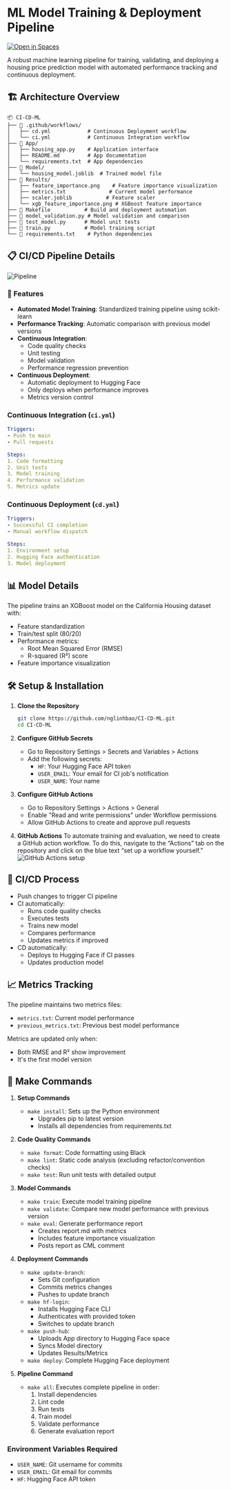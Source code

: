 # ML Model Training & Deployment Pipeline
[![Open in Spaces](https://huggingface.co/datasets/huggingface/badges/resolve/main/open-in-hf-spaces-md-dark.svg)](https://huggingface.co/spaces/nglinhbao/Housing-Pricing)

A robust machine learning pipeline for training, validating, and deploying a housing price prediction model with automated performance tracking and continuous deployment.

## 🏗️ Architecture Overview

```
📦 CI-CD-ML
├── 📂 .github/workflows/
│   ├── cd.yml            # Continuous Deployment workflow
│   └── ci.yml            # Continuous Integration workflow
├── 📂 App/
│   ├── housing_app.py    # Application interface
│   ├── README.md         # App documentation
│   └── requirements.txt  # App dependencies
├── 📂 Model/
│   └── housing_model.joblib  # Trained model file
├── 📂 Results/
│   ├── feature_importance.png    # Feature importance visualization
│   ├── metrics.txt              # Current model performance
│   ├── scaler.joblib           # Feature scaler
│   └── xgb_feature_importance.png # XGBoost feature importance
├── 📜 Makefile           # Build and deployment automation
├── 📜 model_validation.py # Model validation and comparison
├── 📜 test_model.py      # Model unit tests
├── 📜 train.py           # Model training script
└── 📜 requirements.txt    # Python dependencies
```

## 📋 CI/CD Pipeline Details

![Pipeline](./images/pipeline.drawio.png)

### 🚀 Features

- **Automated Model Training**: Standardized training pipeline using scikit-learn
- **Performance Tracking**: Automatic comparison with previous model versions
- **Continuous Integration**:
  - Code quality checks
  - Unit testing
  - Model validation
  - Performance regression prevention
- **Continuous Deployment**:
  - Automatic deployment to Hugging Face
  - Only deploys when performance improves
  - Metrics version control

### Continuous Integration (`ci.yml`)
```yaml
Triggers:
- Push to main
- Pull requests

Steps:
1. Code formatting
2. Unit tests
3. Model training
4. Performance validation
5. Metrics update
```

### Continuous Deployment (`cd.yml`)
```yaml
Triggers:
- Successful CI completion
- Manual workflow dispatch

Steps:
1. Environment setup
2. Hugging Face authentication
3. Model deployment
```

## 📊 Model Details

The pipeline trains an XGBoost model on the California Housing dataset with:
- Feature standardization
- Train/test split (80/20)
- Performance metrics:
  - Root Mean Squared Error (RMSE)
  - R-squared (R²) score
- Feature importance visualization

## 🛠️ Setup & Installation

1. **Clone the Repository**
   ```bash
   git clone https://github.com/nglinhbao/CI-CD-ML.git
   cd CI-CD-ML
   ```

2. **Configure GitHub Secrets**
   - Go to Repository Settings > Secrets and Variables > Actions
   - Add the following secrets:
     - `HF`: Your Hugging Face API token
     - `USER_EMAIL`: Your email for CI job's notification
     - `USER_NAME`: Your name

3. **Configure GitHub Actions**
   - Go to Repository Settings > Actions > General
   - Enable "Read and write permissions" under Workflow permissions
   - Allow GitHub Actions to create and approve pull requests

4. **GitHub Actions**
To automate training and evaluation, we need to create a GitHub action workflow. To do this, navigate to the “Actions” tab on the repository and click on the blue text “set up a workflow yourself.”
![GitHub Actions setup](./images/image.png)

## 🔄 CI/CD Process
   - Push changes to trigger CI pipeline
   - CI automatically:
     - Runs code quality checks
     - Executes tests
     - Trains new model
     - Compares performance
     - Updates metrics if improved
   - CD automatically:
     - Deploys to Hugging Face if CI passes
     - Updates production model

## 📈 Metrics Tracking

The pipeline maintains two metrics files:
- `metrics.txt`: Current model performance
- `previous_metrics.txt`: Previous best model performance

Metrics are updated only when:
- Both RMSE and R² show improvement
- It's the first model version

## 🔧 Make Commands

1. **Setup Commands**
   - `make install`: Sets up the Python environment
     - Upgrades pip to latest version
     - Installs all dependencies from requirements.txt

2. **Code Quality Commands**
   - `make format`: Code formatting using Black
   - `make lint`: Static code analysis (excluding refactor/convention checks)
   - `make test`: Run unit tests with detailed output

3. **Model Commands**
   - `make train`: Execute model training pipeline
   - `make validate`: Compare new model performance with previous version
   - `make eval`: Generate performance report
     - Creates report.md with metrics
     - Includes feature importance visualization
     - Posts report as CML comment

4. **Deployment Commands**
   - `make update-branch`: 
     - Sets Git configuration
     - Commits metrics changes
     - Pushes to update branch
   - `make hf-login`:
     - Installs Hugging Face CLI
     - Authenticates with provided token
     - Switches to update branch
   - `make push-hub`:
     - Uploads App directory to Hugging Face space
     - Syncs Model directory
     - Updates Results/Metrics
   - `make deploy`: Complete Hugging Face deployment

5. **Pipeline Command**
   - `make all`: Executes complete pipeline in order:
     1. Install dependencies
     2. Lint code
     3. Run tests
     4. Train model
     5. Validate performance
     6. Generate evaluation report

### Environment Variables Required

- `USER_NAME`: Git username for commits
- `USER_EMAIL`: Git email for commits
- `HF`: Hugging Face API token
